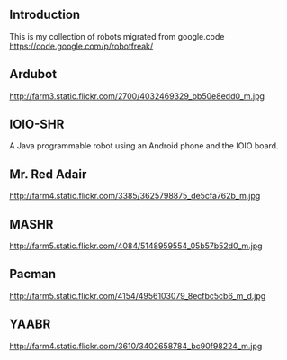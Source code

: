 <h2>Introduction</h2>

This is my collection of robots migrated from google.code https://code.google.com/p/robotfreak/

<h2>Ardubot</h2>

http://farm3.static.flickr.com/2700/4032469329_bb50e8edd0_m.jpg

<h2>IOIO-SHR</h2>

A Java programmable robot using an Android phone and the IOIO board.

<h2>Mr. Red Adair</h2>

http://farm4.static.flickr.com/3385/3625798875_de5cfa762b_m.jpg

<h2>MASHR</h2>

http://farm5.static.flickr.com/4084/5148959554_05b57b52d0_m.jpg

<h2>Pacman</h2>

http://farm5.static.flickr.com/4154/4956103079_8ecfbc5cb6_m_d.jpg

<h2>YAABR</h2>

http://farm4.static.flickr.com/3610/3402658784_bc90f98224_m.jpg

